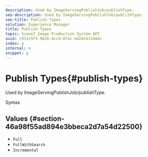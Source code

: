 ```yaml
---
description: Used by ImageServingPublishJob/publishType.
seo-description: Used by ImageServingPublishJob/publishType.
seo-title: Publish Types
solution: Experience Manager
title: Publish Types
topic: Scene7 Image Production System API
uuid: c931c973-9b2b-4ccd-87ac-e424c61148dc
index: y
internal: n
snippet: y
---
```


# Publish Types{#publish-types}

Used by ImageServingPublishJob/publishType.

 Syntax 

## Values {#section-46a98f55ad894e3bbeca2d7a54d22500}

* `Full` 
* `FullWithSearch` 
* `Incremental`

